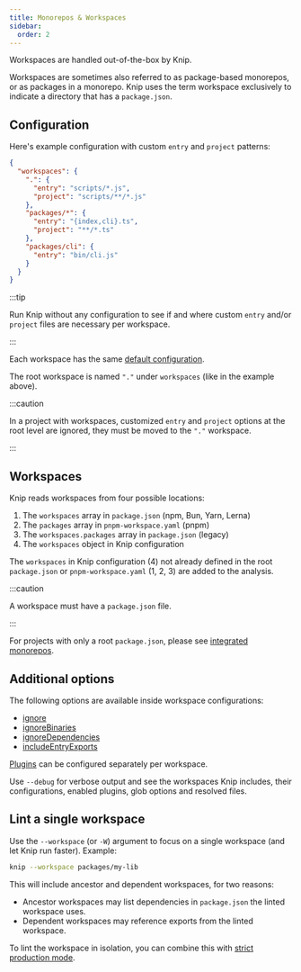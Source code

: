 ```yaml
---
title: Monorepos & Workspaces
sidebar:
  order: 2
---
```


Workspaces are handled out-of-the-box by Knip.

Workspaces are sometimes also referred to as package-based monorepos, or as
packages in a monorepo. Knip uses the term workspace exclusively to indicate a
directory that has a `package.json`.

## Configuration

Here's example configuration with custom `entry` and `project` patterns:

```json title="knip.json"
{
  "workspaces": {
    ".": {
      "entry": "scripts/*.js",
      "project": "scripts/**/*.js"
    },
    "packages/*": {
      "entry": "{index,cli}.ts",
      "project": "**/*.ts"
    },
    "packages/cli": {
      "entry": "bin/cli.js"
    }
  }
}
```

:::tip

Run Knip without any configuration to see if and where custom `entry` and/or
`project` files are necessary per workspace.

:::

Each workspace has the same [default configuration][1].

The root workspace is named `"."` under `workspaces` (like in the example
above).

:::caution

In a project with workspaces, customized `entry` and `project` options at the
root level are ignored, they must be moved to the `"."` workspace.

:::

## Workspaces

Knip reads workspaces from four possible locations:

1. The `workspaces` array in `package.json` (npm, Bun, Yarn, Lerna)
2. The `packages` array in `pnpm-workspace.yaml` (pnpm)
3. The `workspaces.packages` array in `package.json` (legacy)
4. The `workspaces` object in Knip configuration

The `workspaces` in Knip configuration (4) not already defined in the root
`package.json` or `pnpm-workspace.yaml` (1, 2, 3) are added to the analysis.

:::caution

A workspace must have a `package.json` file.

:::

For projects with only a root `package.json`, please see [integrated
monorepos][2].

## Additional options

The following options are available inside workspace configurations:

- [ignore][3]
- [ignoreBinaries][4]
- [ignoreDependencies][5]
- [includeEntryExports][6]

[Plugins][7] can be configured separately per workspace.

Use `--debug` for verbose output and see the workspaces Knip includes, their
configurations, enabled plugins, glob options and resolved files.

## Lint a single workspace

Use the `--workspace` (or `-W`) argument to focus on a single workspace (and let
Knip run faster). Example:

```sh
knip --workspace packages/my-lib
```

This will include ancestor and dependent workspaces, for two reasons:

- Ancestor workspaces may list dependencies in `package.json` the linted
  workspace uses.
- Dependent workspaces may reference exports from the linted workspace.

To lint the workspace in isolation, you can combine this with [strict production
mode][8].

[1]: ../overview/configuration.md#defaults
[2]: ./integrated-monorepos.md
[3]: ../reference/configuration.md#ignore-files
[4]: ../reference/configuration.md#ignore-binaries
[5]: ../reference/configuration.md#ignore-dependencies
[6]: ../reference/configuration.md#includeentryexports
[7]: ../reference/configuration.md#plugins
[8]: ./production-mode.md#strict-mode
